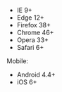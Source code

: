 - IE 9+
- Edge 12+
- Firefox 38+
- Chrome 46+
- Opera 33+
- Safari 6+

Mobile:

* Android 4.4+
* iOS 6+
